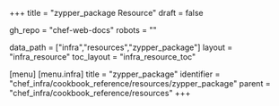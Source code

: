 +++
title = "zypper_package Resource"
draft = false

gh_repo = "chef-web-docs"
robots = ""

data_path = ["infra","resources","zypper_package"]
layout = "infra_resource"
toc_layout = "infra_resource_toc"


[menu]
  [menu.infra]
    title = "zypper_package"
    identifier = "chef_infra/cookbook_reference/resources/zypper_package"
    parent = "chef_infra/cookbook_reference/resources"
+++

<!-- The contents of this page are automatically generated from the zypper_package.yaml file in the data directory. -->
<!-- To suggest a change, edit the https://github.com/chef/chef/blob/master/lib/chef/resource/zypper_package.rb file
      and submit a pull request to the https://github.com/chef/chef repository. -->
